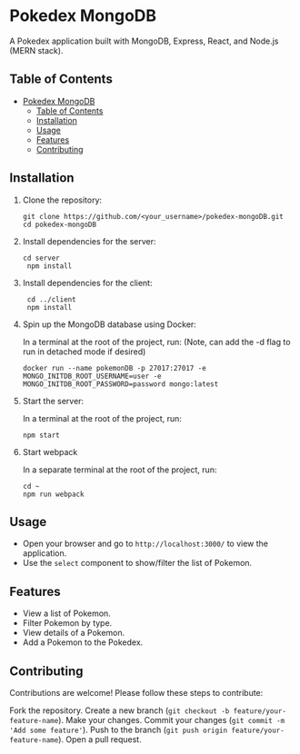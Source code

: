 # Pokedex MongoDB

A Pokedex application built with MongoDB, Express, React, and Node.js (MERN stack).

## Table of Contents

- [Pokedex MongoDB](#pokedex-mongodb)
  - [Table of Contents](#table-of-contents)
  - [Installation](#installation)
  - [Usage](#usage)
  - [Features](#features)
  - [Contributing](#contributing)

## Installation

1. Clone the repository:

   ```
   git clone https://github.com/<your_username>/pokedex-mongoDB.git
   cd pokedex-mongoDB
   ```

2. Install dependencies for the server:

   ```
   cd server
    npm install
   ```

3. Install dependencies for the client:

   ```
    cd ../client
    npm install
   ```

4. Spin up the MongoDB database using Docker:

   In a terminal at the root of the project, run:
   (Note, can add the -d flag to run in detached mode if desired)

   ```
   docker run --name pokemonDB -p 27017:27017 -e MONGO_INITDB_ROOT_USERNAME=user -e MONGO_INITDB_ROOT_PASSWORD=password mongo:latest

   ```

5. Start the server:

   In a terminal at the root of the project, run:

   ```
   npm start
   ```

6. Start webpack

   In a separate terminal at the root of the project, run:

   ```
   cd ~
   npm run webpack
   ```

## Usage

- Open your browser and go to `http://localhost:3000/` to view the application.
- Use the `select` component to show/filter the list of Pokemon.

## Features

- View a list of Pokemon.
- Filter Pokemon by type.
- View details of a Pokemon.
- Add a Pokemon to the Pokedex.

## Contributing

Contributions are welcome! Please follow these steps to contribute:

Fork the repository.
Create a new branch (`git checkout -b feature/your-feature-name`).
Make your changes.
Commit your changes (`git commit -m 'Add some feature'`).
Push to the branch (`git push origin feature/your-feature-name`).
Open a pull request.
